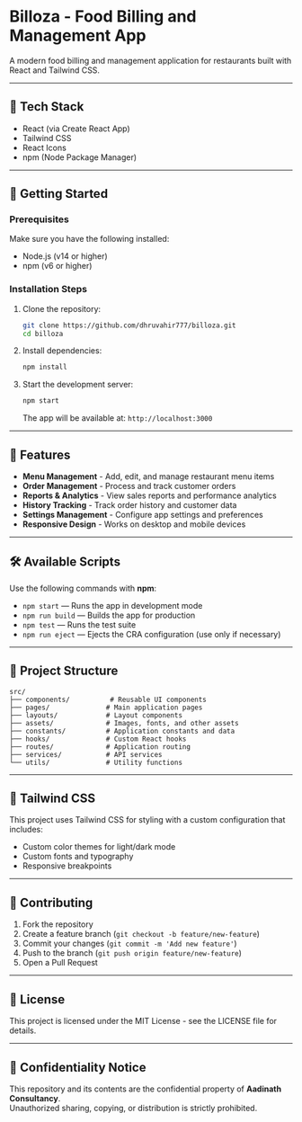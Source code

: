 # Billoza - Food Billing and Management App

A modern food billing and management application for restaurants built with React and Tailwind CSS.

---

## 🔧 Tech Stack

- React (via Create React App)
- Tailwind CSS
- React Icons
- npm (Node Package Manager)

---

## 🚀 Getting Started

### Prerequisites

Make sure you have the following installed:

- Node.js (v14 or higher)
- npm (v6 or higher)

### Installation Steps

1. Clone the repository:

   ```bash
   git clone https://github.com/dhruvahir777/billoza.git
   cd billoza
   ```

2. Install dependencies:

   ```bash
   npm install
   ```

3. Start the development server:

   ```bash
   npm start
   ```

   The app will be available at: `http://localhost:3000`

---

## 📱 Features

- **Menu Management** - Add, edit, and manage restaurant menu items
- **Order Management** - Process and track customer orders
- **Reports & Analytics** - View sales reports and performance analytics
- **History Tracking** - Track order history and customer data
- **Settings Management** - Configure app settings and preferences
- **Responsive Design** - Works on desktop and mobile devices

---

## 🛠 Available Scripts

Use the following commands with **npm**:

- `npm start` — Runs the app in development mode
- `npm run build` — Builds the app for production
- `npm test` — Runs the test suite
- `npm run eject` — Ejects the CRA configuration (use only if necessary)

---

## 📁 Project Structure

```
src/
├── components/          # Reusable UI components
├── pages/              # Main application pages
├── layouts/            # Layout components
├── assets/             # Images, fonts, and other assets
├── constants/          # Application constants and data
├── hooks/              # Custom React hooks
├── routes/             # Application routing
├── services/           # API services
└── utils/              # Utility functions
```

---

## 🎨 Tailwind CSS

This project uses Tailwind CSS for styling with a custom configuration that includes:

- Custom color themes for light/dark mode
- Custom fonts and typography
- Responsive breakpoints

---

## 🤝 Contributing

1. Fork the repository
2. Create a feature branch (`git checkout -b feature/new-feature`)
3. Commit your changes (`git commit -m 'Add new feature'`)
4. Push to the branch (`git push origin feature/new-feature`)
5. Open a Pull Request

---

## 📄 License

This project is licensed under the MIT License - see the LICENSE file for details.

---

## 🔐 Confidentiality Notice

This repository and its contents are the confidential property of **Aadinath Consultancy**.  
Unauthorized sharing, copying, or distribution is strictly prohibited.
